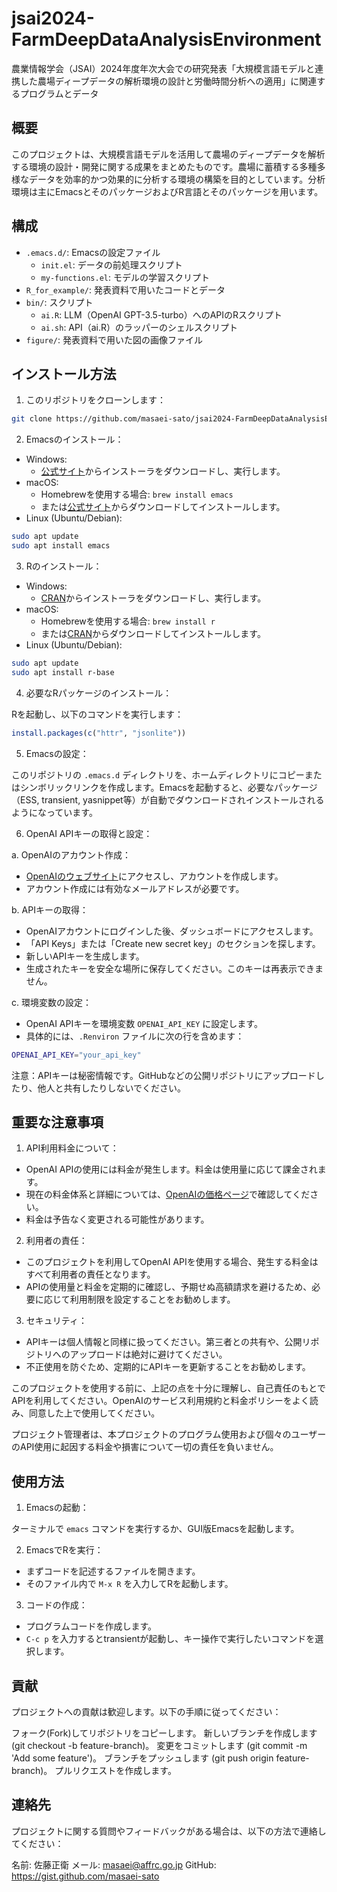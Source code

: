 # jsai2024-FarmDeepDataAnalysisEnvironment

農業情報学会（JSAI）2024年度年次大会での研究発表「大規模言語モデルと連携した農場ディープデータの解析環境の設計と労働時間分析への適用」に関連するプログラムとデータ

## 概要

このプロジェクトは、大規模言語モデルを活用して農場のディープデータを解析する環境の設計・開発に関する成果をまとめたものです。農場に蓄積する多種多様なデータを効率的かつ効果的に分析する環境の構築を目的としています。分析環境は主にEmacsとそのパッケージおよびR言語とそのパッケージを用います。

## 構成

- `.emacs.d/`: Emacsの設定ファイル
  - `init.el`: データの前処理スクリプト
  - `my-functions.el`: モデルの学習スクリプト
- `R_for_example/`: 発表資料で用いたコードとデータ
- `bin/`: スクリプト
  - `ai.R`: LLM（OpenAI GPT-3.5-turbo）へのAPIのRスクリプト
  - `ai.sh`: API（ai.R）のラッパーのシェルスクリプト
- `figure/`: 発表資料で用いた図の画像ファイル

## インストール方法

1. このリポジトリをクローンします：

```sh
git clone https://github.com/masaei-sato/jsai2024-FarmDeepDataAnalysisEnvironment.git
```

2. Emacsのインストール：

- Windows:
  - [公式サイト](https://www.gnu.org/software/emacs/download.html#windows)からインストーラをダウンロードし、実行します。
- macOS:
  - Homebrewを使用する場合: `brew install emacs`
  - または[公式サイト](https://emacsformacosx.com/)からダウンロードしてインストールします。
- Linux (Ubuntu/Debian):

```sh
sudo apt update
sudo apt install emacs
```

3. Rのインストール：

- Windows:
  - [CRAN](https://cran.r-project.org/bin/windows/base/)からインストーラをダウンロードし、実行します。
- macOS:
  - Homebrewを使用する場合: `brew install r`
  - または[CRAN](https://cran.r-project.org/bin/macosx/)からダウンロードしてインストールします。
- Linux (Ubuntu/Debian):

```sh
sudo apt update
sudo apt install r-base
```

4. 必要なRパッケージのインストール：

Rを起動し、以下のコマンドを実行します：

```R
install.packages(c("httr", "jsonlite"))
```

5. Emacsの設定：

このリポジトリの `.emacs.d` ディレクトリを、ホームディレクトリにコピーまたはシンボリックリンクを作成します。Emacsを起動すると、必要なパッケージ（ESS, transient, yasnippet等）が自動でダウンロードされインストールされるようになっています。

6. OpenAI APIキーの取得と設定：

a. OpenAIのアカウント作成：

- [OpenAIのウェブサイト](https://openai.com/)にアクセスし、アカウントを作成します。
- アカウント作成には有効なメールアドレスが必要です。

b. APIキーの取得：

- OpenAIアカウントにログインした後、ダッシュボードにアクセスします。
- 「API Keys」または「Create new secret key」のセクションを探します。
- 新しいAPIキーを生成します。
- 生成されたキーを安全な場所に保存してください。このキーは再表示できません。

c. 環境変数の設定：

- OpenAI APIキーを環境変数 `OPENAI_API_KEY` に設定します。
- 具体的には、`.Renviron` ファイルに次の行を含めます：

```sh
OPENAI_API_KEY="your_api_key"
```

注意：APIキーは秘密情報です。GitHubなどの公開リポジトリにアップロードしたり、他人と共有したりしないでください。

## 重要な注意事項

1. API利用料金について：

- OpenAI APIの使用には料金が発生します。料金は使用量に応じて課金されます。
- 現在の料金体系と詳細については、[OpenAIの価格ページ](https://openai.com/pricing)で確認してください。
- 料金は予告なく変更される可能性があります。

2. 利用者の責任：

- このプロジェクトを利用してOpenAI APIを使用する場合、発生する料金はすべて利用者の責任となります。
- APIの使用量と料金を定期的に確認し、予期せぬ高額請求を避けるため、必要に応じて利用制限を設定することをお勧めします。

3. セキュリティ：

- APIキーは個人情報と同様に扱ってください。第三者との共有や、公開リポジトリへのアップロードは絶対に避けてください。
- 不正使用を防ぐため、定期的にAPIキーを更新することをお勧めします。

このプロジェクトを使用する前に、上記の点を十分に理解し、自己責任のもとでAPIを利用してください。OpenAIのサービス利用規約と料金ポリシーをよく読み、同意した上で使用してください。

プロジェクト管理者は、本プロジェクトのプログラム使用および個々のユーザーのAPI使用に起因する料金や損害について一切の責任を負いません。

## 使用方法

1. Emacsの起動：

ターミナルで `emacs` コマンドを実行するか、GUI版Emacsを起動します。

2. EmacsでRを実行：

- まずコードを記述するファイルを開きます。
- そのファイル内で `M-x R` を入力してRを起動します。

3. コードの作成：

- プログラムコードを作成します。
- `C-c p` を入力するとtransientが起動し、キー操作で実行したいコマンドを選択します。

## 貢献
プロジェクトへの貢献は歓迎します。以下の手順に従ってください：

フォーク(Fork)してリポジトリをコピーします。
新しいブランチを作成します (git checkout -b feature-branch)。
変更をコミットします (git commit -m 'Add some feature')。
ブランチをプッシュします (git push origin feature-branch)。
プルリクエストを作成します。

## 連絡先
プロジェクトに関する質問やフィードバックがある場合は、以下の方法で連絡してください：

名前: 佐藤正衛
メール: masaei@affrc.go.jp
GitHub: https://gist.github.com/masaei-sato
